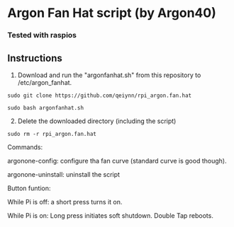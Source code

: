 # Argon Fan Hat script (by Argon40)
### Tested with raspios

## Instructions

1. Download and run the "argonfanhat.sh" from this repository to /etc/argon_fanhat.
```
sudo git clone https://github.com/qeiynn/rpi_argon.fan.hat
```
```
sudo bash argonfanhat.sh
```

2. Delete the downloaded directory (including the script)
```
sudo rm -r rpi_argon.fan.hat
```

Commands:

argonone-config: configure tha fan curve (standard curve is good though).

argonone-uninstall: uninstall the script


Button funtion:

While Pi is off: a short press turns it on.

While Pi is on: Long press initiates soft shutdown. Double Tap reboots.
